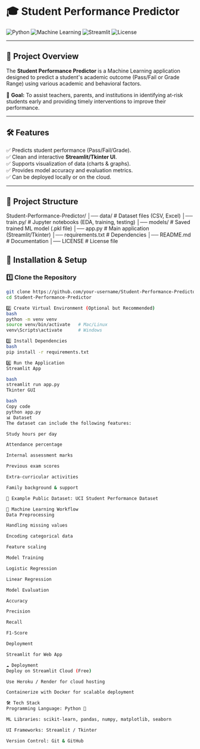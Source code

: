 # 🎓 Student Performance Predictor

![Python](https://img.shields.io/badge/Python-3.9%2B-blue)
![Machine Learning](https://img.shields.io/badge/Machine%20Learning-Scikit%20Learn-orange)
![Streamlit](https://img.shields.io/badge/Streamlit-App-red)
![License](https://img.shields.io/badge/License-MIT-green)

---

## 📌 Project Overview
The **Student Performance Predictor** is a Machine Learning application designed to predict a student's academic outcome (Pass/Fail or Grade Range) using various academic and behavioral factors.  

🎯 **Goal:** To assist teachers, parents, and institutions in identifying at-risk students early and providing timely interventions to improve their performance.  

---

## 🛠 Features
✅ Predicts student performance (Pass/Fail/Grade).  
✅ Clean and interactive **Streamlit/Tkinter UI**.  
✅ Supports visualization of data (charts & graphs).  
✅ Provides model accuracy and evaluation metrics.  
✅ Can be deployed locally or on the cloud.  

---

## 📂 Project Structure
Student-Performance-Predictor/
│── data/ # Dataset files (CSV, Excel)
│── train.py/ # Jupyter notebooks (EDA, training, testing)
│── models/ # Saved trained ML model (.pkl file)
│── app.py # Main application (Streamlit/Tkinter)
│── requirements.txt # Dependencies
│── README.md # Documentation
│── LICENSE # License file

## 🚀 Installation & Setup

### 1️⃣ Clone the Repository
```bash
git clone https://github.com/your-username/Student-Performance-Predictor.git
cd Student-Performance-Predictor

2️⃣ Create Virtual Environment (Optional but Recommended)
bash
python -m venv venv
source venv/bin/activate   # Mac/Linux
venv\Scripts\activate      # Windows

3️⃣ Install Dependencies
bash
pip install -r requirements.txt

4️⃣ Run the Application
Streamlit App

bash
streamlit run app.py
Tkinter GUI

bash
Copy code
python app.py
📊 Dataset
The dataset can include the following features:

Study hours per day

Attendance percentage

Internal assessment marks

Previous exam scores

Extra-curricular activities

Family background & support

📌 Example Public Dataset: UCI Student Performance Dataset

🤖 Machine Learning Workflow
Data Preprocessing

Handling missing values

Encoding categorical data

Feature scaling

Model Training

Logistic Regression

Linear Regression 

Model Evaluation

Accuracy

Precision

Recall

F1-Score

Deployment

Streamlit for Web App

☁️ Deployment
Deploy on Streamlit Cloud (Free)

Use Heroku / Render for cloud hosting

Containerize with Docker for scalable deployment

🛠 Tech Stack
Programming Language: Python 🐍

ML Libraries: scikit-learn, pandas, numpy, matplotlib, seaborn

UI Frameworks: Streamlit / Tkinter

Version Control: Git & GitHub
